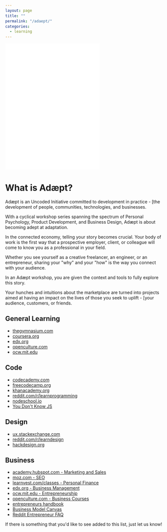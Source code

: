```yaml
---
layout: page
title: ""
permalink: "/adaept/"
categories:
  - learning
---
```


<img alt="Uncoded Learning Resources" src="/img/logo-adaept-wh.png" style="max-width:350px;" class="center-block">

# What is Adæpt?

Adæpt is an Uncoded Initiative committed to development in practice - [the development of people, communities, technologies, and businesses.

With a cyclical workshop series spanning the spectrum of Personal Psychology, Product Development, and Business Design, Adæpt is about becoming adept at adaptation.

In the connected economy, telling your story becomes crucial. Your body of work is the first way that a prospective employer, client, or colleague will come to know you as a professional in your field.

Whether you see yourself as a creative freelancer, an engineer, or an entrepreneur, sharing your "why" and your "how" is the way you connect with your audience.

In an Adæpt workshop, you are given the context and tools to fully explore this story.

Your hunches and intuitions about the marketplace are turned into projects aimed at having an impact on the lives of those you seek to uplift - [your audience, customers, or friends.

## General Learning

- [thegymnasium.com](https://www.thegymnasium.com/)
- [coursera.org](https://www.coursera.org)
- [edx.org](https://www.edx.org/)
- [openculture.com](http://www.openculture.com/)
- [ocw.mit.edu](https://ocw.mit.edu/index.htm)

## Code

- [codecademy.com](https://www.codecademy.com/)
- [freecodecamp.org](https://www.freecodecamp.org/)
- [khanacademy.org](https://www.khanacademy.org/)
- [reddit.com/r/learnprogramming](https://www.reddit.com/r/learnprogramming/)
- [nodeschool.io](https://nodeschool.io)
- [You Don't Know JS](https://github.com/getify/You-Dont-Know-JS)

## Design

- [ux.stackexchange.com](https://ux.stackexchange.com/)
- [reddit.com/r/learndesign](https://www.reddit.com/r/learndesign/)
- [hackdesign.org](https://hackdesign.org/)

## Business

- [academy.hubspot.com - Marketing and Sales](https://academy.hubspot.com/)
- [moz.com - SEO](https://moz.com/learn/seo)
- [learnvest.com/classes - Personal Finance](https://www.learnvest.com/classes/)
- [edx.org - Business Management](https://www.edx.org/course?subject=Business%20%26%20Management)
- [ocw.mit.edu - Entrepreneurship](https://ocw.mit.edu/courses/entrepreneurship/)
- [openculture.com - Business Courses](http://www.openculture.com/business_free_courses)
- [entrepreneurs handbook](https://blog.kissmetrics.com/entrepreneurs-handbook/)
- [Business Model Canvas](https://en.wikipedia.org/wiki/Business_Model_Canvas)
- [Reddit Entrepreneur FAQ](https://www.reddit.com/r/Entrepreneur/wiki/faq)

<p class="intro">If there is something that you'd like to see added to this list, just let us know!</p>
